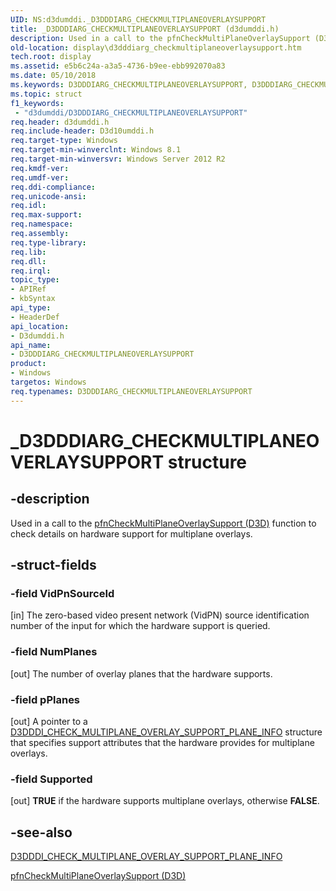 ```yaml
---
UID: NS:d3dumddi._D3DDDIARG_CHECKMULTIPLANEOVERLAYSUPPORT
title: _D3DDDIARG_CHECKMULTIPLANEOVERLAYSUPPORT (d3dumddi.h)
description: Used in a call to the pfnCheckMultiPlaneOverlaySupport (D3D) function to check details on hardware support for multiplane overlays.
old-location: display\d3dddiarg_checkmultiplaneoverlaysupport.htm
tech.root: display
ms.assetid: e5b6c24a-a3a5-4736-b9ee-ebb992070a83
ms.date: 05/10/2018
ms.keywords: D3DDDIARG_CHECKMULTIPLANEOVERLAYSUPPORT, D3DDDIARG_CHECKMULTIPLANEOVERLAYSUPPORT structure [Display Devices], _D3DDDIARG_CHECKMULTIPLANEOVERLAYSUPPORT, d3dumddi/D3DDDIARG_CHECKMULTIPLANEOVERLAYSUPPORT, display.d3dddiarg_checkmultiplaneoverlaysupport
ms.topic: struct
f1_keywords:
 - "d3dumddi/D3DDDIARG_CHECKMULTIPLANEOVERLAYSUPPORT"
req.header: d3dumddi.h
req.include-header: D3d10umddi.h
req.target-type: Windows
req.target-min-winverclnt: Windows 8.1
req.target-min-winversvr: Windows Server 2012 R2
req.kmdf-ver: 
req.umdf-ver: 
req.ddi-compliance: 
req.unicode-ansi: 
req.idl: 
req.max-support: 
req.namespace: 
req.assembly: 
req.type-library: 
req.lib: 
req.dll: 
req.irql: 
topic_type:
- APIRef
- kbSyntax
api_type:
- HeaderDef
api_location:
- D3dumddi.h
api_name:
- D3DDDIARG_CHECKMULTIPLANEOVERLAYSUPPORT
product:
- Windows
targetos: Windows
req.typenames: D3DDDIARG_CHECKMULTIPLANEOVERLAYSUPPORT
---
```


# _D3DDDIARG_CHECKMULTIPLANEOVERLAYSUPPORT structure


## -description


Used in a call to the <a href="https://docs.microsoft.com/windows-hardware/drivers/ddi/d3dumddi/nc-d3dumddi-pfnd3dddi_checkmultiplaneoverlaysupport">pfnCheckMultiPlaneOverlaySupport (D3D)</a> function to check details on hardware support for multiplane overlays.


## -struct-fields




### -field VidPnSourceId

[in] The zero-based video present network (VidPN) source identification number of the input for which the hardware support is queried.


### -field NumPlanes

[out] The number of overlay planes that the hardware supports.


### -field pPlanes

[out] A pointer to a <a href="https://docs.microsoft.com/windows-hardware/drivers/display/d3dddi-check-multiplane-overlay-support-plane-info">D3DDDI_CHECK_MULTIPLANE_OVERLAY_SUPPORT_PLANE_INFO</a> structure that specifies support attributes that the hardware provides for multiplane overlays.


### -field Supported

[out] <b>TRUE</b> if the hardware supports multiplane overlays, otherwise <b>FALSE</b>.



## -see-also




<a href="https://docs.microsoft.com/windows-hardware/drivers/display/d3dddi-check-multiplane-overlay-support-plane-info">D3DDDI_CHECK_MULTIPLANE_OVERLAY_SUPPORT_PLANE_INFO</a>



<a href="https://docs.microsoft.com/windows-hardware/drivers/ddi/d3dumddi/nc-d3dumddi-pfnd3dddi_checkmultiplaneoverlaysupport">pfnCheckMultiPlaneOverlaySupport (D3D)</a>
 

 

